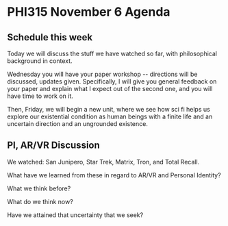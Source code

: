 # PHI315 November 6 Agenda 

## Schedule this week 

Today we will discuss the stuff we have watched so far, with philosophical background in context. 

Wednesday you will have your paper workshop -- directions will be discussed, updates given. Specifically, I will give you general feedback on your paper and explain what I expect out of the second one, and you will have time to work on it. 

Then, Friday, we will begin a new unit, where we see how sci fi helps us explore our existential condition as human beings with a finite life and an uncertain direction and an ungrounded existence. 

## PI, AR/VR Discussion 

We watched: San Junipero, Star Trek, Matrix, Tron, and Total Recall. 

What have we learned from these in regard to AR/VR and Personal Identity? 

What we think before? 

What do we think now? 

Have we attained that uncertainty that we seek? 